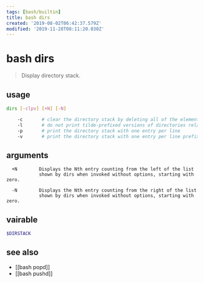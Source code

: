```yaml
---
tags: [bash/builtin]
title: bash dirs
created: '2019-08-02T06:42:37.579Z'
modified: '2019-11-28T08:11:20.030Z'
---
```


# bash dirs

> Display directory stack.


## usage
```sh
dirs [-clpv] [+N] [-N]

    -c       # clear the directory stack by deleting all of the elements
    -l       # do not print tilde-prefixed versions of directories relative to your home directory
    -p       # print the directory stack with one entry per line
    -v       # print the directory stack with one entry per line prefixed with its position in the stack
```

## arguments

      +N        Displays the Nth entry counting from the left of the list
                shown by dirs when invoked without options, starting with zero.

      -N        Displays the Nth entry counting from the right of the list
                shown by dirs when invoked without options, starting with zero.

## vairable
```sh
$DIRSTACK
```

## see also
- [[bash popd]]
- [[bash pushd]]
